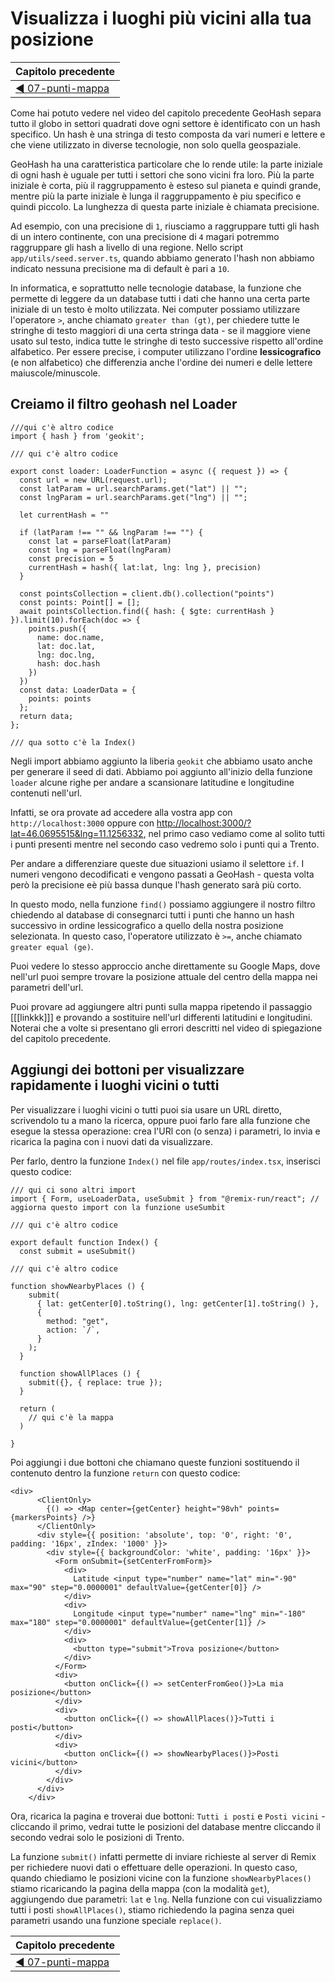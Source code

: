 # Visualizza i luoghi più vicini alla tua posizione

| Capitolo precedente  |
| :--------------- |
| [◀︎ 07-punti-mappa](../07-punti-mappa)|

Come hai potuto vedere nel video del capitolo precedente GeoHash separa tutto il globo in settori quadrati dove ogni settore è identificato con un hash specifico. Un hash è una stringa di testo composta da vari numeri e lettere e che viene utilizzato in diverse tecnologie, non solo quella geospaziale. 

GeoHash ha una caratteristica particolare che lo rende utile: la parte iniziale di ogni hash è uguale per tutti i settori che sono vicini fra loro. Più la parte iniziale è corta, più il raggruppamento è esteso sul pianeta e quindi grande, mentre più la parte iniziale è lunga il raggruppamento è piu specifico e quindi piccolo. La lunghezza di questa parte iniziale è chiamata precisione.

Ad esempio, con una precisione di `1`, riusciamo a raggruppare tutti gli hash di un intero continente, con una precisione di `4` magari potremmo raggruppare gli hash a livello di una regione. Nello script `app/utils/seed.server.ts`, quando abbiamo generato l'hash non abbiamo indicato nessuna precisione ma di default è pari a `10`. 

In informatica, e soprattutto nelle tecnologie database, la funzione che permette di leggere da un database tutti i dati che hanno una certa parte iniziale di un testo è molto utilizzata. Nei computer possiamo utilizzare l'operatore `>`, anche chiamato `greater than (gt)`, per chiedere tutte le stringhe di testo maggiori di una certa stringa data - se il maggiore viene usato sul testo, indica tutte le stringhe di testo successive rispetto all'ordine alfabetico. Per essere precise, i computer utilizzano l'ordine **lessicografico** (e non alfabetico) che differenzia anche l'ordine dei numeri e delle lettere maiuscole/minuscole.

## Creiamo il filtro geohash nel Loader

```tsx
///qui c'è altro codice
import { hash } from 'geokit';

/// qui c'è altro codice

export const loader: LoaderFunction = async ({ request }) => {
  const url = new URL(request.url);
  const latParam = url.searchParams.get("lat") || "";
  const lngParam = url.searchParams.get("lng") || "";

  let currentHash = ""

  if (latParam !== "" && lngParam !== "") {
    const lat = parseFloat(latParam)
    const lng = parseFloat(lngParam)
    const precision = 5
    currentHash = hash({ lat:lat, lng: lng }, precision)
  }

  const pointsCollection = client.db().collection("points")
  const points: Point[] = [];
  await pointsCollection.find({ hash: { $gte: currentHash } }).limit(10).forEach(doc => {
    points.push({
      name: doc.name,
      lat: doc.lat,
      lng: doc.lng,
      hash: doc.hash
    })
  })
  const data: LoaderData = {
    points: points
  };
  return data;
};

/// qua sotto c'è la Index()

```

Negli import abbiamo aggiunto la liberia `geokit` che abbiamo usato anche per generare il seed di dati. Abbiamo poi aggiunto all'inizio della funzione `loader` alcune righe per andare a scansionare latitudine e longitudine contenuti nell'url.

Infatti, se ora provate ad accedere alla vostra app con `http://localhost:3000` oppure con [http://localhost:3000/?lat=46.0695515&lng=11.1256332](http://localhost:3000/?lat=46.0695515&lng=11.1256332), nel primo caso vediamo come al solito tutti i punti presenti mentre nel secondo caso vedremo solo i punti qui a Trento.

Per andare a differenziare queste due situazioni usiamo il selettore `if`. I numeri vengono decodificati e vengono passati a GeoHash - questa volta però la precisione eè più bassa dunque l'hash generato sarà più corto.

In questo modo, nella funzione `find()` possiamo aggiungere il nostro filtro chiedendo al database di consegnarci tutti i punti che hanno un hash successivo in ordine lessicografico a quello della nostra posizione selezionata. In questo caso, l'operatore utilizzato è `>=`, anche chiamato `greater equal (ge)`. 

Puoi vedere lo stesso approccio anche direttamente su Google Maps, dove nell'url puoi sempre trovare la posizione attuale del centro della mappa nei parametri dell'url.

Puoi provare ad aggiungere altri punti sulla mappa ripetendo il passaggio [[[linkkk]]] e provando a sostituire nell'url differenti latitudini e longitudini. Noterai che a volte si presentano gli errori descritti nel video di spiegazione del capitolo precedente.

## Aggiungi dei bottoni per visualizzare rapidamente i luoghi vicini o tutti

Per visualizzare i luoghi vicini o tutti puoi sia usare un URL diretto, scrivendolo tu a mano la ricerca, oppure puoi farlo fare alla funzione che esegue la stessa operazione: crea l'URl con (o senza) i parametri, lo invia e ricarica la pagina con i nuovi dati da visualizzare.

Per farlo, dentro la funzione `Index()` nel file `app/routes/index.tsx`, inserisci questo codice:

```tsx
/// qui ci sono altri import
import { Form, useLoaderData, useSubmit } from "@remix-run/react"; // aggiorna questo import con la funzione useSumbit

/// qui c'è altro codice

export default function Index() {
  const submit = useSubmit()

/// qui c'è altro codice

function showNearbyPlaces () {
    submit(
      { lat: getCenter[0].toString(), lng: getCenter[1].toString() },
      {
        method: "get",
        action: `/`,
      }
    );
  }

  function showAllPlaces () {
    submit({}, { replace: true });
  }

  return (
    // qui c'è la mappa
  )

}
```

Poi aggiungi i due bottoni che chiamano queste funzioni sostituendo il contenuto dentro la funzione `return` con questo codice:

```tsx
<div>
      <ClientOnly>
        {() => <Map center={getCenter} height="98vh" points={markersPoints} />}
      </ClientOnly>
      <div style={{ position: 'absolute', top: '0', right: '0', padding: '16px', zIndex: '1000' }}>
        <div style={{ backgroundColor: 'white', padding: '16px' }}>
          <Form onSubmit={setCenterFromForm}>
            <div>
              Latitude <input type="number" name="lat" min="-90" max="90" step="0.0000001" defaultValue={getCenter[0]} />
            </div>
            <div>
              Longitude <input type="number" name="lng" min="-180" max="180" step="0.0000001" defaultValue={getCenter[1]} />
            </div>
            <div>
              <button type="submit">Trova posizione</button>
            </div>
          </Form>
          <div>
            <button onClick={() => setCenterFromGeo()}>La mia posizione</button>
          </div>
          <div>
            <button onClick={() => showAllPlaces()}>Tutti i posti</button>
          </div>
          <div>
            <button onClick={() => showNearbyPlaces()}>Posti vicini</button>
          </div>
        </div>
      </div>
    </div>
```

Ora, ricarica la pagina e troverai due bottoni: `Tutti i posti` e `Posti vicini` - cliccando il primo, vedrai tutte le posizioni del database mentre cliccando il secondo vedrai solo le posizioni di Trento.

La funzione `submit()` infatti permette di inviare richieste al server di Remix per richiedere nuovi dati o effettuare delle operazioni. In questo caso, quando chiediamo le posizioni vicine con la funzione `showNearbyPlaces()` stiamo ricaricando la pagina della mappa (con la modalità `get`), aggiungendo due parametri: `lat` e `lng`. Nella funzione con cui visualizziamo tutti i posti `showAllPlaces()`, stiamo richiedendo la pagina senza quei parametri usando una funzione speciale `replace()`.

| Capitolo precedente  |
| :--------------- |
| [◀︎ 07-punti-mappa](../07-punti-mappa)|
